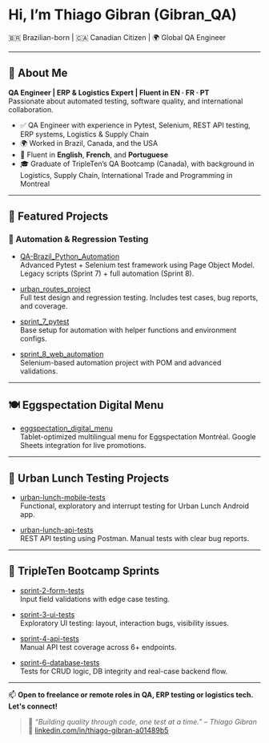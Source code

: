 # Hi, I’m Thiago Gibran (Gibran_QA)

🇧🇷 Brazilian-born | 🇨🇦 Canadian Citizen | 🌍 Global QA Engineer

---

## 🎯 About Me

**QA Engineer | ERP & Logistics Expert | Fluent in EN · FR · PT**  
Passionate about automated testing, software quality, and international collaboration.

- ✅ QA Engineer with experience in Pytest, Selenium, REST API testing, ERP systems, Logistics & Supply Chain  
- 🌍 Worked in Brazil, Canada, and the USA  
- 💬 Fluent in **English**, **French**, and **Portuguese**  
- 🎓 Graduate of TripleTen’s QA Bootcamp (Canada), with background in Logistics, Supply Chain, International Trade and Programming in Montreal  

---

## 🚀 Featured Projects

### 🔧 Automation & Regression Testing

- [QA-Brazil_Python_Automation](https://github.com/Gibran-T/QA-Brazil_Python_Automation)  
  Advanced Pytest + Selenium test framework using Page Object Model. Legacy scripts (Sprint 7) + full automation (Sprint 8).

- [urban_routes_project](https://github.com/Gibran-T/urban_routes_project)  
  Full test design and regression testing. Includes test cases, bug reports, and coverage.

- [sprint_7_pytest](https://github.com/Gibran-T/sprint_7_pytest)  
  Base setup for automation with helper functions and environment configs.

- [sprint_8_web_automation](https://github.com/Gibran-T/sprint_8_web_automation)  
  Selenium-based automation project with POM and advanced validations.

---

## 🍽️ Eggspectation Digital Menu

- [eggspectation_digital_menu](https://github.com/Gibran-T/eggspectation_digital_menu)  
  Tablet-optimized multilingual menu for Eggspectation Montréal. Google Sheets integration for live promotions.

---

## 📱 Urban Lunch Testing Projects

- [urban-lunch-mobile-tests](https://github.com/Gibran-T/sprint_5_urban_lunch_mobile_app-types)  
  Functional, exploratory and interrupt testing for Urban Lunch Android app.

- [urban-lunch-api-tests](https://github.com/Gibran-T/sprint_4_urban_routes_API_testing)  
  REST API testing using Postman. Manual tests with clear bug reports.

---

## 📘 TripleTen Bootcamp Sprints

- [sprint-2-form-tests](https://github.com/Gibran-T/sprint_2_urban_routes_test_design)  
  Input field validations with edge case testing.

- [sprint-3-ui-tests](https://github.com/Gibran-T/sprint_3_urban_routes_web_tests)  
  Exploratory UI testing: layout, interaction bugs, visibility issues.

- [sprint-4-api-tests](https://github.com/Gibran-T/sprint_4_urban_routes_API_testing)  
  Manual API test coverage across 6+ endpoints.

- [sprint-6-database-tests](https://github.com/Gibran-T/sprint_6_banco_de_Dados_logs_urban_routes)  
  Tests for CRUD logic, DB integrity and real-case backend flow.

---

📫 **Open to freelance or remote roles in QA, ERP testing or logistics tech. Let's connect!**

> 🧩 *“Building quality through code, one test at a time.” – Thiago Gibran*  
> 🔗 [linkedin.com/in/thiago-gibran-a01489b5](https://www.linkedin.com/in/thiago-gibran-a01489b5)

